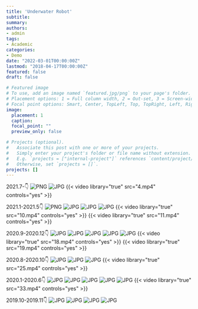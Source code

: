 ```yaml
---
title: 'Underwater Robot'
subtitle: 
summary: 
authors:
- admin
tags:
- Academic
categories:
- Demo
date: "2022-03-01T00:00:00Z"
lastmod: "2018-04-17T00:00:00Z"
featured: false
draft: false

# Featured image
# To use, add an image named `featured.jpg/png` to your page's folder.
# Placement options: 1 = Full column width, 2 = Out-set, 3 = Screen-width
# Focal point options: Smart, Center, TopLeft, Top, TopRight, Left, Right, BottomLeft, Bottom, BottomRight
image:
  placement: 1
  caption: 
  focal_point: ""
  preview_only: false

# Projects (optional).
#   Associate this post with one or more of your projects.
#   Simply enter your project's folder or file name without extension.
#   E.g. `projects = ["internal-project"]` references `content/project/deep-learning/index.md`.
#   Otherwise, set `projects = []`.
projects: []
---
```

2021.7-:point_down:
![PNG](./2.png)
![JPG](./3.jpg)
{{< video library="true" src="4.mp4" controls="yes" >}}

2021.1-2021.5:point_down:
![PNG](./5.PNG)
![JPG](./6.jpg)
![JPG](./7.JPG)
![JPG](./8.jpg)
{{< video library="true" src="10.mp4" controls="yes" >}}
{{< video library="true" src="11.mp4" controls="yes" >}}

2020.9-2020.12:point_down:
![JPG](./13.jpg)
![JPG](./14.JPG)
![JPG](./15.JPG)
![JPG](./16.JPG)
![JPG](./17.JPG)
{{< video library="true" src="18.mp4" controls="yes" >}}
{{< video library="true" src="19.mp4" controls="yes" >}}

2020.8-2020.10:point_down:
![JPG](./22.JPG)
![JPG](./23.JPG)
![JPG](./24.jpg)
{{< video library="true" src="25.mp4" controls="yes" >}}

2020.1-2020.6:point_down:
![JPG](./28.jpg)
![JPG](./29.jpg)
![JPG](./30.JPG)
![JPG](./31.JPG)
![JPG](./32.JPG)
{{< video library="true" src="33.mp4" controls="yes" >}}

2019.10-2019.11:point_down:
![JPG](./35.jpg)
![JPG](./36.JPG)
![JPG](./37.JPG)
![JPG](./38.JPG)
